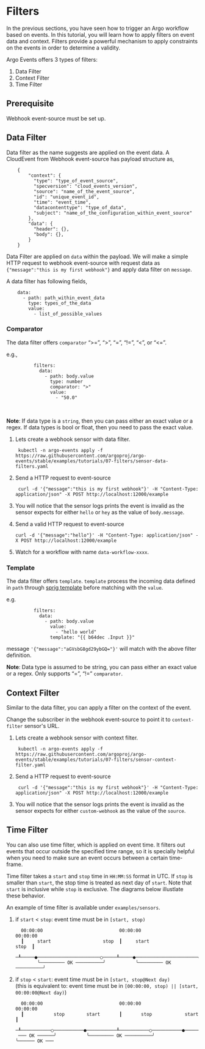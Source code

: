 # Filters

In the previous sections, you have seen how to trigger an Argo workflow based on events. In this tutorial,
you will learn how to apply filters on event data and context. Filters provide a powerful mechanism to
apply constraints on the events in order to determine a validity.

Argo Events offers 3 types of filters:

1. Data Filter
2. Context Filter
3. Time Filter

## Prerequisite

Webhook event-source must be set up.

## Data Filter
Data filter as the name suggests are applied on the event data. A CloudEvent from Webhook event-source has
payload structure as,


        {
            "context": {
              "type": "type_of_event_source",
              "specversion": "cloud_events_version",
              "source": "name_of_the_event_source",
              "id": "unique_event_id",
              "time": "event_time",
              "datacontenttype": "type_of_data",
              "subject": "name_of_the_configuration_within_event_source"
            },
            "data": {
              "header": {},
              "body": {},
            }
        }

Data Filter are applied on `data` within the payload. We will make a simple HTTP request
to webhook event-source with request data as `{"message":"this is my first webhook"}` and apply
data filter on `message`.

A data filter has following fields,


        data:
          - path: path_within_event_data
            type: types_of_the_data
            value:
              - list_of_possible_values      

### Comparator

The data filter offers `comparator` “>=”, “>”, “=”, “!=”, “<”, or “<=”.

e.g.,

              filters:
                data:
                  - path: body.value
                    type: number
                    comparator: ">"
                    value:
                      - "50.0"

<br/>

**Note**: If data type is a `string`, then you can pass either an exact value or a regex.
If data types is bool or float, then you need to pass the exact value.

1. Lets create a webhook sensor with data filter.

        kubectl -n argo-events apply -f https://raw.githubusercontent.com/argoproj/argo-events/stable/examples/tutorials/07-filters/sensor-data-filters.yaml

2. Send a HTTP request to event-source

        curl -d '{"message":"this is my first webhook"}' -H "Content-Type: application/json" -X POST http://localhost:12000/example

3. You will notice that the sensor logs prints the event is invalid as the sensor expects for
   either `hello` or `hey` as the value of `body.message`.
 
4.  Send a valid HTTP request to event-source

        curl -d '{"message":"hello"}' -H "Content-Type: application/json" -X POST http://localhost:12000/example

5. Watch for a workflow with name `data-workflow-xxxx`.

### Template

The data filter offers `template`.
`template` process the incoming data defined in `path` through [sprig template](https://github.com/Masterminds/sprig) before matching with the `value`.

e.g.

              filters:
                data:
                  - path: body.value
                    value:
                      - "hello world"
                    template: "{{ b64dec .Input }}"

message `'{"message":"aGVsbG8gd29ybGQ="}'` will match with the above filter definition.

**Note**: Data type is assumed to be string, you can pass either an exact value or a regex. Only supports “=”, “!=” `comparator`.

## Context Filter
Similar to the data filter, you can apply a filter on the context of the event.

Change the subscriber in the webhook event-source to point it to `context-filter` sensor's URL.

1. Lets create a webhook sensor with context filter.

        kubectl -n argo-events apply -f https://raw.githubusercontent.com/argoproj/argo-events/stable/examples/tutorials/07-filters/sensor-context-filter.yaml

2. Send a HTTP request to event-source

        curl -d '{"message":"this is my first webhook"}' -H "Content-Type: application/json" -X POST http://localhost:12000/example

3. You will notice that the sensor logs prints the event is invalid as the sensor expects for
   either `custom-webhook` as the value of the `source`.

## Time Filter

You can also use time filter, which is applied on event time.
It filters out events that occur outside the specified time range, so it is specially helpful when
you need to make sure an event occurs between a certain time-frame.

Time filter takes a `start` and `stop` time in `HH:MM:SS` format in UTC. If `stop` is smaller than `start`,
the stop time is treated as next day of `start`. Note that `start` is inclusive while `stop` is exclusive.
The diagrams below illustlate these behavior.

An example of time filter is available under `examples/sensors`.

1. if `start` < `stop`: event time must be in `[start, stop)`

         00:00:00                            00:00:00                            00:00:00
         ┃     start                   stop  ┃     start                   stop  ┃
        ─┸─────●───────────────────────○─────┸─────●───────────────────────○─────┸─
               ╰───────── OK ──────────╯           ╰───────── OK ──────────╯

2. if `stop` < `start`: event time must be in `[start, stop@Next day)`  
   (this is equivalent to: event time must be in `[00:00:00, stop) || [start, 00:00:00@Next day)`)

         00:00:00                            00:00:00                            00:00:00
         ┃           stop        start       ┃       stop            start       ┃
        ─┸───────────○───────────●───────────┸───────────○───────────●───────────┸─
        ─── OK ──────╯           ╰───────── OK ──────────╯           ╰────── OK ───
